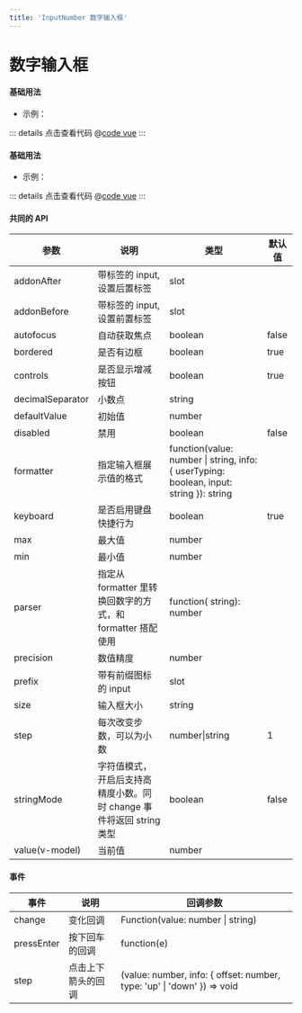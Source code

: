 ```yaml
---
title: 'InputNumber 数字输入框'
---
```


# 数字输入框

#### 基础用法

- 示例：

<clientOnly>
  <inputNumberDemo1 />
</clientOnly>

::: details 点击查看代码
@[code vue](@components/inputNumber/inputNumberDemo1.vue)
:::

#### 基础用法

- 示例：

<clientOnly>
  <inputNumberDemo2 />
</clientOnly>

::: details 点击查看代码
@[code vue](@components/inputNumber/inputNumberDemo2.vue)
:::

#### 共同的 API

| 参数             | 说明                                                                 | 类型                                                                                    | 默认值 |
| ---------------- | -------------------------------------------------------------------- | --------------------------------------------------------------------------------------- | ------ |
| addonAfter       | 带标签的 input,设置后置标签                                          | slot                                                                                    |        |
| addonBefore      | 带标签的 input,设置前置标签                                          | slot                                                                                    |        |
| autofocus        | 自动获取焦点                                                         | boolean                                                                                 | false  |
| bordered         | 是否有边框                                                           | boolean                                                                                 | true   |
| controls         | 是否显示增减按钮                                                     | boolean                                                                                 | true   |
| decimalSeparator | 小数点                                                               | string                                                                                  |        |
| defaultValue     | 初始值                                                               | number                                                                                  |        |
| disabled         | 禁用                                                                 | boolean                                                                                 | false  |
| formatter        | 指定输入框展示值的格式                                               | function(value: number \| string, info: { userTyping: boolean, input: string }): string |        |
| keyboard         | 是否启用键盘快捷行为                                                 | boolean                                                                                 | true   |
| max              | 最大值                                                               | number                                                                                  |        |
| min              | 最小值                                                               | number                                                                                  |        |
| parser           | 指定从 formatter 里转换回数字的方式，和 formatter 搭配使用           | function( string): number                                                               |        |
| precision        | 数值精度                                                             | number                                                                                  |        |
| prefix           | 带有前缀图标的 input                                                 | slot                                                                                    |        |
| size             | 输入框大小                                                           | string                                                                                  |        |
| step             | 每次改变步数，可以为小数                                             | number\|string                                                                          | 1      |
| stringMode       | 字符值模式，开启后支持高精度小数。同时 change 事件将返回 string 类型 | boolean                                                                                 | false  |
| value(v-model)   | 当前值                                                               | number                                                                                  |        |

#### 事件

| 事件       | 说明               | 回调参数                                                                |
| ---------- | ------------------ | ----------------------------------------------------------------------- |
| change     | 变化回调           | Function(value: number \| string)                                       |
| pressEnter | 按下回车的回调     | function(e)                                                             |
| step       | 点击上下箭头的回调 | (value: number, info: { offset: number, type: 'up' \| 'down' }) => void |
